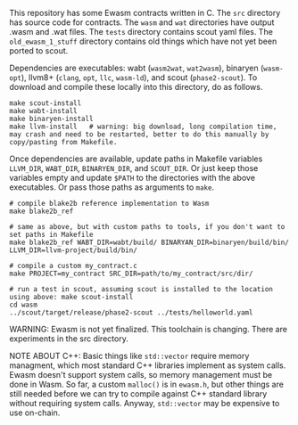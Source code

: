 This repository has some Ewasm contracts written in C. The `src` directory has source code for contracts. The `wasm` and `wat` directories have output .wasm and .wat files. The `tests` directory contains scout yaml files. The `old_ewasm_1_stuff` directory contains old things which have not yet been ported to scout.

Dependencies are executables: wabt (`wasm2wat`, `wat2wasm`), binaryen (`wasm-opt`), llvm8+ (`clang`, `opt`, `llc`, `wasm-ld`), and scout (`phase2-scout`). To download and compile these locally into this directory, do as follows.

```
make scout-install
make wabt-install
make binaryen-install
make llvm-install	# warning: big download, long compilation time, may crash and need to be restarted, better to do this manually by copy/pasting from Makefile.
```

Once dependencies are available, update paths in Makefile variables `LLVM_DIR`, `WABT_DIR`, `BINARYEN_DIR`, and `SCOUT_DIR`. Or just keep those variables empty and update `$PATH` to the directories with the above executables. Or pass those paths as arguments to `make`.

```
# compile blake2b reference implementation to Wasm
make blake2b_ref

# same as above, but with custom paths to tools, if you don't want to set paths in Makefile
make blake2b_ref WABT_DIR=wabt/build/ BINARYAN_DIR=binaryen/build/bin/ LLVM_DIR=llvm-project/build/bin/

# compile a custom my_contract.c
make PROJECT=my_contract SRC_DIR=path/to/my_contract/src/dir/

# run a test in scout, assuming scout is installed to the location using above: make scout-install
cd wasm
../scout/target/release/phase2-scout ../tests/helloworld.yaml
```

WARNING: Ewasm is not yet finalized. This toolchain is changing. There are experiments in the src directory.


NOTE ABOUT C++: Basic things like `std::vector` require memory managment, which most standard C++ libraries implement as system calls. Ewasm doesn't support system calls, so memory management must be done in Wasm. So far, a custom `malloc()` is in `ewasm.h`, but other things are still needed before we can try to compile against C++ standard library without requiring system calls. Anyway, `std::vector` may be expensive to use on-chain.
